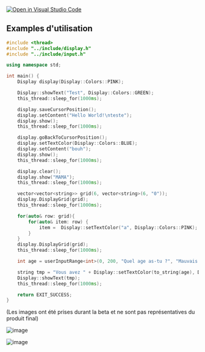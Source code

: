 [![Open in Visual Studio Code](https://classroom.github.com/assets/open-in-vscode-c66648af7eb3fe8bc4f294546bfd86ef473780cde1dea487d3c4ff354943c9ae.svg)](https://classroom.github.com/online_ide?assignment_repo_id=9345141&assignment_repo_type=AssignmentRepo)

## Examples d'utilisation

```c++
#include <thread>
#include "../include/display.h"
#include "../include/input.h"

using namespace std;

int main() {
    Display display(Display::Colors::PINK);

    Display::showText("Test", Display::Colors::GREEN);
    this_thread::sleep_for(1000ms);

    display.saveCursorPosition();
    display.setContent("Hello World!\nteste");
    display.show();
    this_thread::sleep_for(1000ms);

    display.goBackToCursorPosition();
    display.setTextColor(Display::Colors::BLUE);
    display.setContent("bouh");
    display.show();
    this_thread::sleep_for(1000ms);

    display.clear();
    display.show("MAMA");
    this_thread::sleep_for(1000ms);

    vector<vector<string>> grid(6, vector<string>(6, "0"));
    display.DisplayGrid(grid);
    this_thread::sleep_for(1000ms);

    for(auto& row: grid){
        for(auto& item: row) {
            item =  Display::setTextColor("a", Display::Colors::PINK);
        }
    }
    display.DisplayGrid(grid);
    this_thread::sleep_for(1000ms);

    int age = userInputRange<int>(0, 200, "Quel age as-tu ?", "Mauvais entrée");

    string tmp = "Vous avez " + Display::setTextColor(to_string(age), Display::Colors::RED) + " ans";
    Display::showText(tmp);
    this_thread::sleep_for(1000ms);

    return EXIT_SUCCESS;
}
```

(Les images ont été prises durant la beta et ne sont pas représentatives du produit final)

![image](https://user-images.githubusercontent.com/46396184/202451747-80dc852e-b7df-4511-9a0b-6907789343b7.png)


![image](https://user-images.githubusercontent.com/46396184/202451486-d65ad651-b26e-4ddf-8b79-2c10e40fdb47.png)
